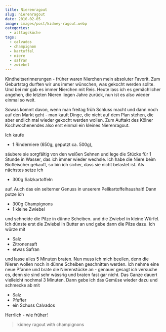 ```yaml
---
title: Nierenragout
slug: nierenragout
date: 2010-02-05
image: images/post/kidney-ragout.webp
categories: 
  - alltagsküche
tags: 
  - calvados
  - champignon
  - kartoffel
  - niere
  - safran
  - zwiebel
---
```


Kindheitserinnerungen - früher waren Nierchen mein absoluter Favorit. Zum Geburtstag durften wir uns immer wünschen, was gekocht werden sollte. Und bei mir gab es immer Nierchen mit Reis. Heute lass ich es gemächlicher angehen, die letzten Nieren liegen Jahre zurück, nun ist es also wieder einmal so weit.

Sowas kommt davon, wenn man freitag früh Schluss macht und dann noch auf den Markt geht - man kauft Dinge, die nicht auf dem Plan stehen, die aber endlich mal wieder gekocht werden wollen. Zum Auftakt des Kölner Kochwochenendes also erst einmal ein kleines Nierenragout.

Ich kaufe

* 1 Rinderniere (650g, geputzt ca. 500g),

säubere sie sorgfältig von den weißen Sehnen und lege die Stücke für 1 Stunde in Wasser, das ich immer wieder wechsle. Ich habe die Niere beim Biofleischer gekauft, so bin ich sicher, dass sie nicht belastet ist. Als nächstes setze ich

* 300g Salzkartoffeln

auf. Auch das ein selterner Genuss in unserem Pellkartoffelhaushalt! Dann putze ich

* 300g Champignons 
* 1 kleine Zwiebel

und schneide die Pilze in dünne Scheiben. und die Zwiebel in kleine Würfel. Ich dünste erst die Zwiebel in Butter an und gebe dann die Pilze dazu. Ich würze mit

* Salz 
* Zitronensaft 
* etwas Safran

und lasse alles 5 Minuten braten. Nun muss ich mich beeilen, denn die Nieren wollen noch in dünne Scheiben geschnitten werden. Ich nehme eine neue Pfanne und brate die Nierenstücke an - genauer gesagt ich versuche es, denn sie sind sehr wässrig und braten fast gar nicht. Das Ganze dauert vielleicht nochmal 3 Minuten. Dann gebe ich das Gemüse wieder dazu und schmecke ab mit

* Salz 
* Pfeffer 
* ein Schuss Calvados

Herrlich - wie früher!

> kidney ragout with champignons